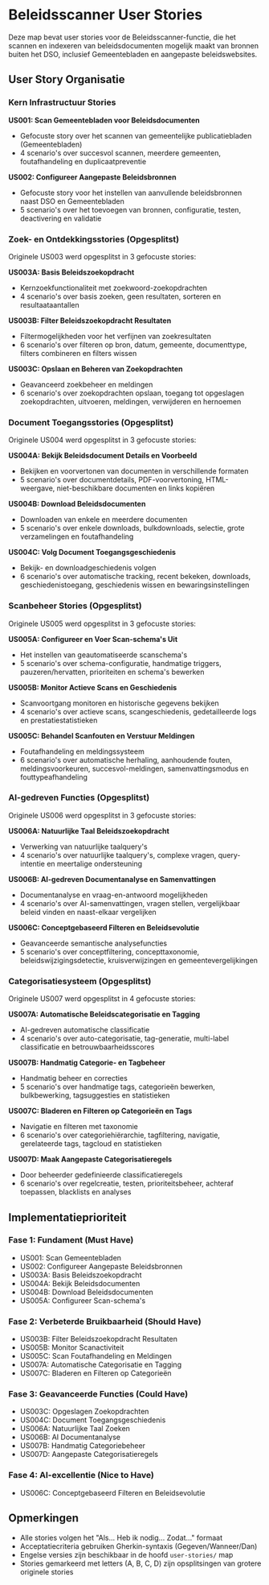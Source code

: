 # Beleidsscanner User Stories

Deze map bevat user stories voor de Beleidsscanner-functie, die het scannen en indexeren van beleidsdocumenten mogelijk maakt van bronnen buiten het DSO, inclusief Gemeentebladen en aangepaste beleidswebsites.

## User Story Organisatie

### Kern Infrastructuur Stories

**US001: Scan Gemeentebladen voor Beleidsdocumenten**
- Gefocuste story over het scannen van gemeentelijke publicatiebladen (Gemeentebladen)
- 4 scenario's over succesvol scannen, meerdere gemeenten, foutafhandeling en duplicaatpreventie

**US002: Configureer Aangepaste Beleidsbronnen**
- Gefocuste story voor het instellen van aanvullende beleidsbronnen naast DSO en Gemeentebladen
- 5 scenario's over het toevoegen van bronnen, configuratie, testen, deactivering en validatie

### Zoek- en Ontdekkingsstories (Opgesplitst)

Originele US003 werd opgesplitst in 3 gefocuste stories:

**US003A: Basis Beleidszoekopdracht**
- Kernzoekfunctionaliteit met zoekwoord-zoekopdrachten
- 4 scenario's over basis zoeken, geen resultaten, sorteren en resultaataantallen

**US003B: Filter Beleidszoekopdracht Resultaten**
- Filtermogelijkheden voor het verfijnen van zoekresultaten
- 6 scenario's over filteren op bron, datum, gemeente, documenttype, filters combineren en filters wissen

**US003C: Opslaan en Beheren van Zoekopdrachten**
- Geavanceerd zoekbeheer en meldingen
- 6 scenario's over zoekopdrachten opslaan, toegang tot opgeslagen zoekopdrachten, uitvoeren, meldingen, verwijderen en hernoemen

### Document Toegangsstories (Opgesplitst)

Originele US004 werd opgesplitst in 3 gefocuste stories:

**US004A: Bekijk Beleidsdocument Details en Voorbeeld**
- Bekijken en voorvertonen van documenten in verschillende formaten
- 5 scenario's over documentdetails, PDF-voorvertoning, HTML-weergave, niet-beschikbare documenten en links kopiëren

**US004B: Download Beleidsdocumenten**
- Downloaden van enkele en meerdere documenten
- 5 scenario's over enkele downloads, bulkdownloads, selectie, grote verzamelingen en foutafhandeling

**US004C: Volg Document Toegangsgeschiedenis**
- Bekijk- en downloadgeschiedenis volgen
- 6 scenario's over automatische tracking, recent bekeken, downloads, geschiedenistoegang, geschiedenis wissen en bewaringsinstellingen

### Scanbeheer Stories (Opgesplitst)

Originele US005 werd opgesplitst in 3 gefocuste stories:

**US005A: Configureer en Voer Scan-schema's Uit**
- Het instellen van geautomatiseerde scanschema's
- 5 scenario's over schema-configuratie, handmatige triggers, pauzeren/hervatten, prioriteiten en schema's bewerken

**US005B: Monitor Actieve Scans en Geschiedenis**
- Scanvoortgang monitoren en historische gegevens bekijken
- 4 scenario's over actieve scans, scangeschiedenis, gedetailleerde logs en prestatiestatistieken

**US005C: Behandel Scanfouten en Verstuur Meldingen**
- Foutafhandeling en meldingssysteem
- 6 scenario's over automatische herhaling, aanhoudende fouten, meldingsvoorkeuren, succesvol-meldingen, samenvattingsmodus en fouttypeafhandeling

### AI-gedreven Functies (Opgesplitst)

Originele US006 werd opgesplitst in 3 gefocuste stories:

**US006A: Natuurlijke Taal Beleidszoekopdracht**
- Verwerking van natuurlijke taalquery's
- 4 scenario's over natuurlijke taalquery's, complexe vragen, query-intentie en meertalige ondersteuning

**US006B: AI-gedreven Documentanalyse en Samenvattingen**
- Documentanalyse en vraag-en-antwoord mogelijkheden
- 4 scenario's over AI-samenvattingen, vragen stellen, vergelijkbaar beleid vinden en naast-elkaar vergelijken

**US006C: Conceptgebaseerd Filteren en Beleidsevolutie**
- Geavanceerde semantische analysefuncties
- 5 scenario's over conceptfiltering, concepttaxonomie, beleidswijzigingsdetectie, kruisverwijzingen en gemeentevergelijkingen

### Categorisatiesysteem (Opgesplitst)

Originele US007 werd opgesplitst in 4 gefocuste stories:

**US007A: Automatische Beleidscategorisatie en Tagging**
- AI-gedreven automatische classificatie
- 4 scenario's over auto-categorisatie, tag-generatie, multi-label classificatie en betrouwbaarheidsscores

**US007B: Handmatig Categorie- en Tagbeheer**
- Handmatig beheer en correcties
- 5 scenario's over handmatige tags, categorieën bewerken, bulkbewerking, tagsuggesties en statistieken

**US007C: Bladeren en Filteren op Categorieën en Tags**
- Navigatie en filteren met taxonomie
- 6 scenario's over categoriehiërarchie, tagfiltering, navigatie, gerelateerde tags, tagcloud en statistieken

**US007D: Maak Aangepaste Categorisatieregels**
- Door beheerder gedefinieerde classificatieregels
- 6 scenario's over regelcreatie, testen, prioriteitsbeheer, achteraf toepassen, blacklists en analyses

## Implementatieprioriteit

### Fase 1: Fundament (Must Have)
- US001: Scan Gemeentebladen
- US002: Configureer Aangepaste Beleidsbronnen
- US003A: Basis Beleidszoekopdracht
- US004A: Bekijk Beleidsdocumenten
- US004B: Download Beleidsdocumenten
- US005A: Configureer Scan-schema's

### Fase 2: Verbeterde Bruikbaarheid (Should Have)
- US003B: Filter Beleidszoekopdracht Resultaten
- US005B: Monitor Scanactiviteit
- US005C: Scan Foutafhandeling en Meldingen
- US007A: Automatische Categorisatie en Tagging
- US007C: Bladeren en Filteren op Categorieën

### Fase 3: Geavanceerde Functies (Could Have)
- US003C: Opgeslagen Zoekopdrachten
- US004C: Document Toegangsgeschiedenis
- US006A: Natuurlijke Taal Zoeken
- US006B: AI Documentanalyse
- US007B: Handmatig Categoriebeheer
- US007D: Aangepaste Categorisatieregels

### Fase 4: AI-excellentie (Nice to Have)
- US006C: Conceptgebaseerd Filteren en Beleidsevolutie

## Opmerkingen

- Alle stories volgen het "Als... Heb ik nodig... Zodat..." formaat
- Acceptatiecriteria gebruiken Gherkin-syntaxis (Gegeven/Wanneer/Dan)
- Engelse versies zijn beschikbaar in de hoofd `user-stories/` map
- Stories gemarkeerd met letters (A, B, C, D) zijn opsplitsingen van grotere originele stories
